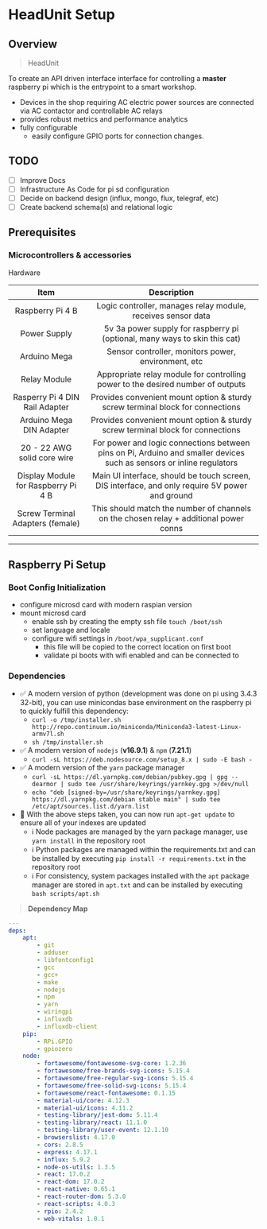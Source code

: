 # HeadUnit Setup

## Overview

> HeadUnit

To create an API driven interface interface for controlling a **master** raspberry pi which is the entrypoint to a smart workshop.

- Devices in the shop requiring AC electric power sources are connected via AC contactor and controllable AC relays
- provides robust metrics and performance analytics
- fully configurable
  - easily configure GPIO ports for connection changes.

## TODO  

- [ ] Improve Docs
- [ ] Infrastructure As Code for pi sd configuration
- [ ] Decide on backend design (influx, mongo, flux, telegraf, etc)
- [ ] Create backend schema(s) and relational logic

## Prerequisites

### Microcontrollers & accessories

Hardware

|                Item                 |                                                     Description                                                      |
| :---------------------------------: | :------------------------------------------------------------------------------------------------------------------: |
|          Raspberry Pi 4 B           |                             Logic controller, manages relay module, receives sensor data                             |
|            Power Supply             |                      5v 3a power supply for raspberry pi (optional, many ways to skin this cat)                      |
|            Arduino Mega             |                                 Sensor controller, monitors power, environment, etc                                  |
|            Relay Module             |                   Appropriate relay module for controlling power to the desired number of outputs                    |
|   Rasperry Pi 4 DIN Rail Adapter    |                    Provides convenient mount option & sturdy screw terminal block for connections                    |
|      Arduino Mega DIN Adapter       |                    Provides convenient mount option & sturdy screw terminal block for connections                    |
|     20 - 22 AWG solid core wire     | For power and logic connections between pins on Pi, Arduino and smaller devices such as sensors or inline regulators |
| Display Module for Raspberry Pi 4 B |            Main UI interface, should be touch screen, DIS interface, and only require 5V power and ground            |
|  Screw Terminal Adapters (female)   |                This should match the number of channels on the chosen relay + additional power conns                 |

---

## Raspberry Pi Setup

### **Boot Config Initialization**

- configure microsd card with modern raspian version
- mount microsd card
  - enable ssh by creating the empty ssh file `touch /boot/ssh`
  - set language and locale
  - configure wifi settings in `/boot/wpa_supplicant.conf`
    - this file will be copied to the correct location on first boot
    - validate pi boots with wifi enabled and can be connected to

### Dependencies

- ✅ A modern version of python (development was done on pi using 3.4.3 32-bit), you can use minicondas base environment on the raspberry pi to quickly fulfill this dependency:
  - `curl -o /tmp/installer.sh http://repo.continuum.io/miniconda/Miniconda3-latest-Linux-armv7l.sh`
  - `sh /tmp/installer.sh`
- ✅ A modern version of `nodejs` (**v16.9.1**) & `npm` (**7.21.1**)
  - `curl -sL https://deb.nodesource.com/setup_8.x | sudo -E bash -`
- ✅ A modern version of the `yarn` package manager
  - `curl -sL https://dl.yarnpkg.com/debian/pubkey.gpg | gpg --dearmor | sudo tee /usr/share/keyrings/yarnkey.gpg >/dev/null`
  - `echo "deb [signed-by=/usr/share/keyrings/yarnkey.gpg] https://dl.yarnpkg.com/debian stable main" | sudo tee /etc/apt/sources.list.d/yarn.list`
- 🚀 With the above steps taken, you can now run `apt-get update` to ensure all of your indexes are updated
  - ℹ️ Node packages are managed by the yarn package manager, use `yarn install` in the repository root
  - ℹ️ Python packages are managed within the requirements.txt and can be installed by executing `pip install -r requirements.txt` in the repository root
  - ℹ️ For consistency, system packages installed with the `apt` package manager are stored in `apt.txt` and can be installed by executing `bash scripts/apt.sh`

> **Dependency Map**

```yaml
---
deps:
    apt:
        - git
        - adduser 
        - libfontconfig1
        - gcc
        - gcc+
        - make
        - nodejs
        - npm
        - yarn
        - wiringpi
        - influxdb
        - influxdb-client
    pip:
        - RPi.GPIO
        - gpiozero
    node:
        - fortawesome/fontawesome-svg-core: 1.2.36
        - fortawesome/free-brands-svg-icons: 5.15.4
        - fortawesome/free-regular-svg-icons: 5.15.4
        - fortawesome/free-solid-svg-icons: 5.15.4
        - fortawesome/react-fontawesome: 0.1.15
        - material-ui/core: 4.12.3
        - material-ui/icons: 4.11.2
        - testing-library/jest-dom: 5.11.4
        - testing-library/react: 11.1.0
        - testing-library/user-event: 12.1.10
        - browserslist: 4.17.0
        - cors: 2.8.5
        - express: 4.17.1
        - influx: 5.9.2
        - node-os-utils: 1.3.5
        - react: 17.0.2
        - react-dom: 17.0.2
        - react-native: 0.65.1
        - react-router-dom: 5.3.0
        - react-scripts: 4.0.3
        - rpio: 2.4.2
        - web-vitals: 1.0.1
```

